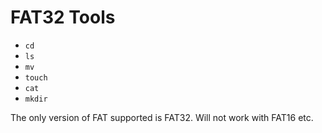 # FAT32 Tools
- `cd`
- `ls`
- `mv`
- `touch`
- `cat`
- `mkdir`

The only version of FAT supported is FAT32. Will not work with FAT16 etc.